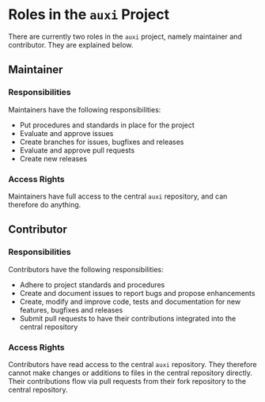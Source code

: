 # Roles in the `auxi` Project
There are currently two roles in the `auxi` project, namely maintainer and contributor. They are explained below.


## Maintainer

### Responsibilities
Maintainers have the following responsibilities:
* Put procedures and standards in place for the project
* Evaluate and approve issues
* Create branches for issues, bugfixes and releases
* Evaluate and approve pull requests
* Create new releases

### Access Rights
Maintainers have full access to the central `auxi` repository, and can therefore do anything.


## Contributor

### Responsibilities
Contributors have the following responsibilities:
* Adhere to project standards and procedures
* Create and document issues to report bugs and propose enhancements
* Create, modify and improve code, tests and documentation for new features, bugfixes and releases
* Submit pull requests to have their contributions integrated into the central repository

### Access Rights
Contributors have read access to the central `auxi` repository. They therefore cannot make changes or additions to files in the central repository directly. Their contributions flow via pull requests from their fork repository to the central repository.
